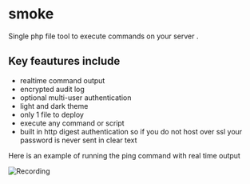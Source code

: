 # smoke
Single php file tool to execute commands on your server . 

## Key feautures include 
* realtime command output
* encrypted audit log 
* optional multi-user authentication
* light and dark theme
* only 1 file to deploy
* execute any command or script
* built in http digest authentication so if you do not host over ssl your password is never sent in clear text



Here is an example of running the ping command with real time output

![Recording](./docs/recording1.gif "Action Shot")


